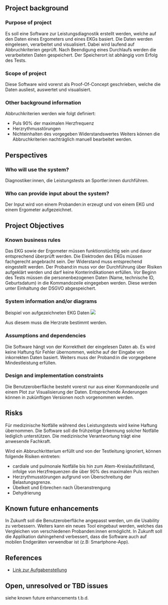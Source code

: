## Project background

### Purpose of project

Es soll eine Software zur Leistungsdiagnostik erstellt werden, welche auf den Daten eines Ergometers und eines EKGs basiert. Die Daten werden eingelesen, verarbeitet und visualisiert. Dabei wird laufend auf Abbruchkriterien geprüft. Nach Beendigung eines Durchlaufs werden die verarbeiteten Daten gespeichert. Der Speicherort ist abhängig vom Erfolg des Tests.

### Scope of project

Diese Software wird vorerst als Proof-Of-Concept geschrieben, welche die Daten ausliest, auswertet und visualisiert.

### Other background information

Abbruchkriterien werden wie folgt definiert:
* Puls 90% der maximalen Herzfrequenz
* Herzrythmusstörungen
* Nichteinhalten des vorgegeben Widerstandswertes
Weiters können die Abbruchkriterien nachträglich manuell bearbeitet werden. 

## Perspectives
### Who will use the system?

Diagnostiker:innen, die Leistungstests an Sportler:innen durchführen. 

### Who can provide input about the system?

Der Input wird von einem Probanden:in erzeugt und von einem EKG und einem Ergometer aufgezeichnet.

## Project Objectives
### Known business rules

Das EKG sowie der Ergometer müssen funktionstüchtig sein und davor entsprechend überprüft werden. Die Elektroden des EKGs müssen fachgerecht angebracht sein. 
Der Widerstand muss entsprechend eingestellt werden.
Der Proband:in muss vor der Durchführung über Risiken aufgeklärt werden und darf keine Konterindikationen erfüllen. 
Vor Beginn des Tests müssen die personenbezogenen Daten (Name, technische ID, Geburtsdatum) in die Kommandozeile eingegeben werden. Diese werden unter Einhaltung der DSGVO abgespeichert.

### System information and/or diagrams

Beispiel von aufgezeichneten EKG Daten
![](ekg_example.png)

Aus diesem muss die Herzrate bestimmt werden.

### Assumptions and dependencies

Die Software hängt von der Korrektheit der eingelesen Daten ab. Es wird keine Haftung für Fehler übernommen, welche auf der Eingabe von inkorrekten Daten basiert.
Weiters muss der Proband:in die vorgegebene Mindestleistung erfüllen. 

### Design and implementation constraints

Die Benutzeroberfläche besteht vorerst nur aus einer Kommandozeile und einem Plot zur Visualisierung der Daten. Entsprechende Änderungen können in zukünftigen Versionen noch vorgenommen werden. 

## Risks

Für medizinische Notfälle während des Leistungstests wird keine Haftung übernommen. Die Software soll die frühzeitige Erkennung solcher Notfälle lediglich unterstützen. Die medizinische Verantwortung trägt eine anwesende Fachkraft.

Wird ein Abbruchkritterium erfüllt und von der Testleitung ignoriert, können folgende Risiken eintreten: 
* cardiale und pulmonale Notfälle bis hin zum Atem-Kreislaufstillstand, infolge von Herzfrequenzen die über 90% des maximalen Puls reichen
* Herzrythmusstörungen aufgrund von Überschreitung der Belastungsgrenze.
* Übelkeit und Erbrechen nach Überanstrengung
* Dehydrierung 

## Known future enhancements

In Zukunft soll die Benutzeroberfläche angepasst werden, um die Usability zu verbessern. Weiters kann ein neues Tool eingebaut werden, welches das Vergleichen von verschiedenen Probanden:innen ermöglicht. In Zukunft soll die Applikation dahingehend verbessert, dass die Software auch auf mobilen Endgeräten verwendbar ist (z.B: Smartphone-App).

## References

- [Link zur Aufgabenstellung](tbd)

## Open, unresolved or TBD issues

siehe known future enhancements
t.b.d.
